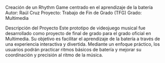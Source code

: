 Creación de un Rhythm Game centrado en el aprendizaje de la batería
Autor: Raúl Cruz
Proyecto: Trabajo de Fin de Grado (TFG)
Grado: Multimedia

Descripción del Proyecto
Este prototipo de videojuego musical fue desarrollado como proyecto de final de grado para el grado oficial en Multimedia. Su objetivo es facilitar el aprendizaje de la batería a través de una experiencia interactiva y divertida. Mediante un enfoque práctico, los usuarios podrán practicar ritmos básicos de batería y mejorar su coordinación y precisión al ritmo de la música.
